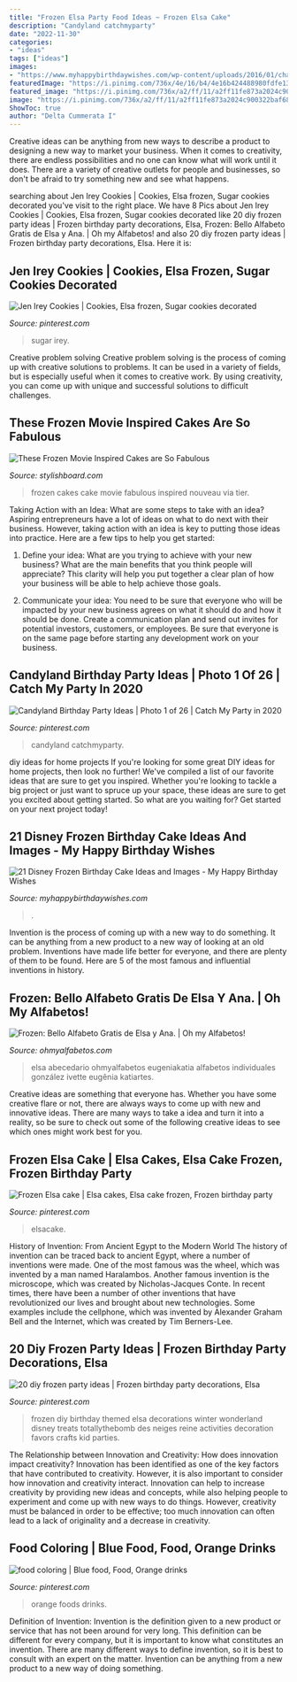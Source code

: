 ```yaml
---
title: "Frozen Elsa Party Food Ideas ~ Frozen Elsa Cake"
description: "Candyland catchmyparty"
date: "2022-11-30"
categories:
- "ideas"
tags: ["ideas"]
images:
- "https://www.myhappybirthdaywishes.com/wp-content/uploads/2016/01/characters-of-frozen-birthday-cake.jpg"
featuredImage: "https://i.pinimg.com/736x/4e/16/b4/4e16b424488980fdfe1396f5020b0acb.jpg"
featured_image: "https://i.pinimg.com/736x/a2/ff/11/a2ff11fe873a2024c900322baf6819ce--food-for-parties-blue-party.jpg"
image: "https://i.pinimg.com/736x/a2/ff/11/a2ff11fe873a2024c900322baf6819ce--food-for-parties-blue-party.jpg"
ShowToc: true
author: "Delta Cummerata I"
---
```



Creative ideas can be anything from new ways to describe a product to designing a new way to market your business. When it comes to creativity, there are endless possibilities and no one can know what will work until it does. There are a variety of creative outlets for people and businesses, so don't be afraid to try something new and see what happens.

	

		
searching about Jen Irey Cookies | Cookies, Elsa frozen, Sugar cookies decorated you've visit to the right place. We have 8 Pics about Jen Irey Cookies | Cookies, Elsa frozen, Sugar cookies decorated like 20 diy frozen party ideas | Frozen birthday party decorations, Elsa, Frozen: Bello Alfabeto Gratis de Elsa y Ana. | Oh my Alfabetos! and also 20 diy frozen party ideas | Frozen birthday party decorations, Elsa. Here it is:
		
    
## Jen Irey Cookies | Cookies, Elsa Frozen, Sugar Cookies Decorated

<img loading=lazy src="https://i.pinimg.com/736x/2f/ef/f0/2feff0ab85c31d00ef5e764ed8b4e696--elsa-from-frozen-blush.jpg" onerror="this.onerror=null;this.src='https://tse3.mm.bing.net/th?id=OIP.8BtgLFS9uFqWNN2rlQeZmQHaJ3&amp;pid=15.1';" alt="Jen Irey Cookies | Cookies, Elsa frozen, Sugar cookies decorated">

_Source: pinterest.com_

>sugar irey. 

	

Creative problem solving
Creative problem solving is the process of coming up with creative solutions to problems. It can be used in a variety of fields, but is especially useful when it comes to creative work. By using creativity, you can come up with unique and successful solutions to difficult challenges.

    
## These Frozen Movie Inspired Cakes Are So Fabulous

<img loading=lazy src="http://www.stylishboard.com/wp-content/uploads/2014/06/515.jpg" onerror="this.onerror=null;this.src='https://tse2.mm.bing.net/th?id=OIP.hQhc0U7o3By3ANNge_DrLwHaKZ&amp;pid=15.1';" alt="These Frozen Movie Inspired Cakes are So Fabulous">

_Source: stylishboard.com_

>frozen cakes cake movie fabulous inspired nouveau via tier. 

	

Taking Action with an Idea: What are some steps to take with an idea?
Aspiring entrepreneurs have a lot of ideas on what to do next with their business. However, taking action with an idea is key to putting those ideas into practice. Here are a few tips to help you get started:
1. Define your idea: What are you trying to achieve with your new business? What are the main benefits that you think people will appreciate? This clarity will help you put together a clear plan of how your business will be able to help achieve those goals.

2. Communicate your idea: You need to be sure that everyone who will be impacted by your new business agrees on what it should do and how it should be done. Create a communication plan and send out invites for potential investors, customers, or employees. Be sure that everyone is on the same page before starting any development work on your business.


    
## Candyland Birthday Party Ideas | Photo 1 Of 26 | Catch My Party In 2020

<img loading=lazy src="https://i.pinimg.com/736x/b7/5d/67/b75d6763950127034b3fa74398498fd6.jpg" onerror="this.onerror=null;this.src='https://tse3.mm.bing.net/th?id=OIP.teDrqQdNlafuCFMj8XDiegHaLG&amp;pid=15.1';" alt="Candyland Birthday Party Ideas | Photo 1 of 26 | Catch My Party in 2020">

_Source: pinterest.com_

>candyland catchmyparty. 

	

diy ideas for home projects
If you're looking for some great DIY ideas for home projects, then look no further! We've compiled a list of our favorite ideas that are sure to get you inspired.
Whether you're looking to tackle a big project or just want to spruce up your space, these ideas are sure to get you excited about getting started. So what are you waiting for? Get started on your next project today!

    
## 21 Disney Frozen Birthday Cake Ideas And Images - My Happy Birthday Wishes

<img loading=lazy src="https://www.myhappybirthdaywishes.com/wp-content/uploads/2016/01/characters-of-frozen-birthday-cake.jpg" onerror="this.onerror=null;this.src='https://tse4.mm.bing.net/th?id=OIP.k1Q3sJLe1z1qfjMu3kFM8QHaK0&amp;pid=15.1';" alt="21 Disney Frozen Birthday Cake Ideas and Images - My Happy Birthday Wishes">

_Source: myhappybirthdaywishes.com_

>. 

	

Invention is the process of coming up with a new way to do something. It can be anything from a new product to a new way of looking at an old problem. Inventions have made life better for everyone, and there are plenty of them to be found. Here are 5 of the most famous and influential inventions in history.

    
## Frozen: Bello Alfabeto Gratis De Elsa Y Ana. | Oh My Alfabetos!

<img loading=lazy src="http://2.bp.blogspot.com/-eEprRdLdVHQ/VCOIQY4_ZqI/AAAAAAAD49c/keNy-xNBeY8/s1600/frozen-nice-alphabet-036.PNG" onerror="this.onerror=null;this.src='https://tse1.mm.bing.net/th?id=OIP.qU04nq804iQ_NQCTo_kSAgHaKP&amp;pid=15.1';" alt="Frozen: Bello Alfabeto Gratis de Elsa y Ana. | Oh my Alfabetos!">

_Source: ohmyalfabetos.com_

>elsa abecedario ohmyalfabetos eugeniakatia alfabetos individuales gonzález ivette eugênia katiartes. 

	

Creative ideas are something that everyone has. Whether you have some creative flare or not, there are always ways to come up with new and innovative ideas. There are many ways to take a idea and turn it into a reality, so be sure to check out some of the following creative ideas to see which ones might work best for you.

    
## Frozen Elsa Cake | Elsa Cakes, Elsa Cake Frozen, Frozen Birthday Party

<img loading=lazy src="https://i.pinimg.com/736x/6c/86/6e/6c866e2b508c156f84e2d9e8fd024539.jpg" onerror="this.onerror=null;this.src='https://tse1.mm.bing.net/th?id=OIP.dlbg2QrQ_aR6U47Za_Kf_wHaMN&amp;pid=15.1';" alt="Frozen Elsa cake | Elsa cakes, Elsa cake frozen, Frozen birthday party">

_Source: pinterest.com_

>elsacake. 

	

History of Invention: From Ancient Egypt to the Modern World
The history of invention can be traced back to ancient Egypt, where a number of inventions were made. One of the most famous was the wheel, which was invented by a man named Haralambos. Another famous invention is the microscope, which was created by Nicholas-Jacques Conte. In recent times, there have been a number of other inventions that have revolutionized our lives and brought about new technologies. Some examples include the cellphone, which was invented by Alexander Graham Bell and the Internet, which was created by Tim Berners-Lee.

    
## 20 Diy Frozen Party Ideas | Frozen Birthday Party Decorations, Elsa

<img loading=lazy src="https://i.pinimg.com/736x/4e/16/b4/4e16b424488980fdfe1396f5020b0acb.jpg" onerror="this.onerror=null;this.src='https://tse3.mm.bing.net/th?id=OIP.OBlFtlEuS1ahUM691kCT8gHaKl&amp;pid=15.1';" alt="20 diy frozen party ideas | Frozen birthday party decorations, Elsa">

_Source: pinterest.com_

>frozen diy birthday themed elsa decorations winter wonderland disney treats totallythebomb des neiges reine activities decoration favors crafts kid parties. 

	

The Relationship between Innovation and Creativity: How does innovation impact creativity?
Innovation has been identified as one of the key factors that have contributed to creativity. However, it is also important to consider how innovation and creativity interact. Innovation can help to increase creativity by providing new ideas and concepts, while also helping people to experiment and come up with new ways to do things. However, creativity must be balanced in order to be effective; too much innovation can often lead to a lack of originality and a decrease in creativity.

    
## Food Coloring | Blue Food, Food, Orange Drinks

<img loading=lazy src="https://i.pinimg.com/736x/a2/ff/11/a2ff11fe873a2024c900322baf6819ce--food-for-parties-blue-party.jpg" onerror="this.onerror=null;this.src='https://tse4.mm.bing.net/th?id=OIP.8FPWF65yxpLJ8GgvnbgShQHaJ6&amp;pid=15.1';" alt="food coloring | Blue food, Food, Orange drinks">

_Source: pinterest.com_

>orange foods drinks. 

	

Definition of Invention:
Invention is the definition given to a new product or service that has not been around for very long. This definition can be different for every company, but it is important to know what constitutes an invention. There are many different ways to define invention, so it is best to consult with an expert on the matter. Invention can be anything from a new product to a new way of doing something.

